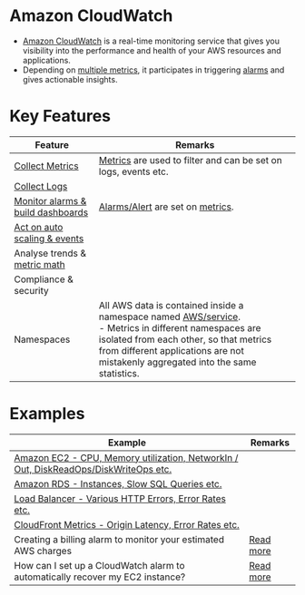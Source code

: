 # Amazon CloudWatch
- [Amazon CloudWatch](https://aws.amazon.com/cloudwatch/) is a real-time monitoring service that gives you visibility into the performance and health of your AWS resources and applications. 
- Depending on [multiple metrics](CloudwatchMetrics.md), it participates in triggering [alarms](CloudwatchAlarms.md) and gives actionable insights.

# Key Features

| Feature                                                                       | Remarks                                                                                                                                                                                                                                                                                                                 |
|-------------------------------------------------------------------------------|-------------------------------------------------------------------------------------------------------------------------------------------------------------------------------------------------------------------------------------------------------------------------------------------------------------------------|
| [Collect Metrics](CloudwatchMetrics.md)                                       | [Metrics](CloudwatchMetrics.md) are used to filter and can be set on logs, events etc.                                                                                                                                                                                                                                  |
| [Collect Logs](CloudwatchLogs.md)                                             |                                                                                                                                                                                                                                                                                                                         |
| [Monitor alarms & build dashboards](CloudwatchAlarms.md)                      | [Alarms/Alert](CloudwatchAlarms.md) are set on [metrics](CloudwatchMetrics.md).                                                                                                                                                                                                                                         |
| [Act on auto scaling & events](../../5_AutoScaling/Readme.md)                |                                                                                                                                                                                                                                                                                                                         |
| Analyse trends & [metric math](../../5_AutoScaling/ScalingPolicies/SQSBasedScalingPolicy.md) |                                                                                                                                                                                                                                                                                                                         |
| Compliance & security                                                         |                                                                                                                                                                                                                                                                                                                         |
| Namespaces                                                                    | All AWS data is contained inside a namespace named [AWS/service](https://docs.aws.amazon.com/cloud-map/latest/dg/working-with-namespaces.html).<br/>- Metrics in different namespaces are isolated from each other, so that metrics from different applications are not mistakenly aggregated into the same statistics. |

# Examples

| Example                                                                                                                                             | Remarks                                                                                                                    |
|-----------------------------------------------------------------------------------------------------------------------------------------------------|----------------------------------------------------------------------------------------------------------------------------|
| [Amazon EC2 - CPU, Memory utilization, NetworkIn / Out, DiskReadOps/DiskWriteOps etc.](../../2_ComputeServices/AmazonEC2/Readme.md)                 |                                                                                                                            |
| [Amazon RDS - Instances, Slow SQL Queries etc. ](../../1_DatabaseServices/AmazonRDS/Readme.md)                                                      |                                                                                                                            |
| [Load Balancer - Various HTTP Errors, Error Rates etc.](../../16_NetworkingAndContentDelivery/2_ApplicationNetworking/ElasticLoadBalancer/Readme.md) |                                                                                                                            |
| [CloudFront Metrics - Origin Latency, Error Rates etc. ](https://docs.aws.amazon.com/AmazonCloudWatch/latest/monitoring/working_with_metrics.html)  |                                                                                                                            |
| Creating a billing alarm to monitor your estimated AWS charges                                                                                      | [Read more](https://docs.aws.amazon.com/AmazonCloudWatch/latest/monitoring/monitor_estimated_charges_with_cloudwatch.html) |
| How can I set up a CloudWatch alarm to automatically recover my EC2 instance?                                                                       | [Read more](https://aws.amazon.com/premiumsupport/knowledge-center/automatic-recovery-ec2-cloudwatch/)                     |